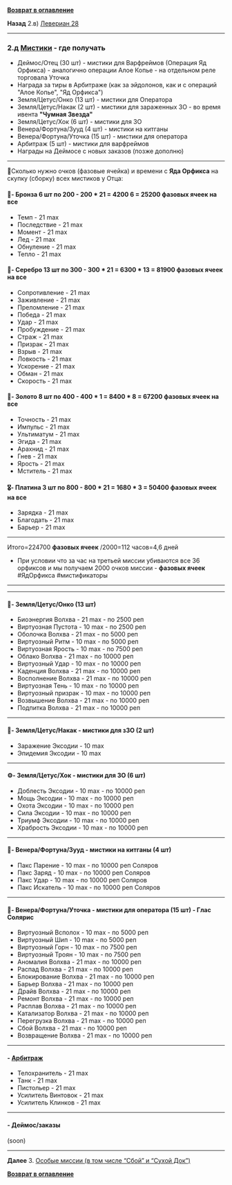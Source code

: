 **[Возврат в оглавление](index.md)**

**Назад**  2.в) [Левериан 28](02_c.md)
***
### 2.д [Мистики](https://warframe.fandom.com/ru/wiki/%D0%9C%D0%B8%D1%81%D1%82%D0%B8%D1%84%D0%B8%D0%BA%D0%B0%D1%82%D0%BE%D1%80%D1%8B) - где получать

- Деймос/Отец (30 шт)   - мистики для Варфреймов (Операция Яд Орфикса)  - аналогично операции Алое Копье - на отдельном реле торговала Уточка
- Награда за тиры в Арбитраже (как за эйдолонов, как и с операций "Алое Копье", "Яд Орфикса")
- Земля/Цетус/Онко  (13 шт) - мистики для Оператора 
- Земля/Цетус/Накак (2 шт) - мистики для зараженных ЗО - во время ивента **"Чумная Звезда"**
- Земля/Цетус/Хок   (6 шт)    - мистики для ЗО 
- Венера/Фортуна/Зууд (4 шт) - мистики на китганы 
- Венера/Фортуна/Уточка (15 шт) - мистики для оператора
- Арбитраж (5 шт)           - мистики для варфреймов
- Награды на Деймосе с новых заказов (позже дополню)
***

🏦Сколько нужно очков (фазовые ячейка) и времени с **Яда Орфикса** на скупку (сборку) всех мистиков у Отца:
#### 🥉- Бронза 6 шт по 200 -  200 * 21 = 4200  6 = 25200 фазовых ячеек на все
* Темп              - 21 max
* Последствие       - 21 max
* Момент            - 21 max
* Лед               - 21 max
* Обнуление         - 21 max
* Тепло             - 21 max
#### 🥈- Серебро 13 шт по 300 - 300 * 21 = 6300 * 13 = 81900 фазовых ячеек на все
* Сопротивление     - 21 max
* Заживление        - 21 max
* Преломление       - 21 max
* Победа            - 21 max
* Удар              - 21 max
* Пробуждение       - 21 max
* Страж             - 21 max
* Призрак           - 21 max
* Взрыв             - 21 max
* Ловкость          - 21 max
* Ускорение         - 21 max
* Обман             - 21 max
* Скорость          - 21 max
#### 🥇- Золото 8 шт по 400 - 400 * 1 = 8400 * 8 = 67200 фазовых ячеек на все
* Точность          - 21 max
* Импульс           - 21 max
* Ультиматум        - 21 max
* Эгида             - 21 max
* Арахнид           - 21 max
* Гнев              - 21 max
* Ярость            - 21 max
* Мститель          - 21 max
#### 🎖- Платина  3 шт по 800 - 800 * 21 = 1680 * 3 = 50400 фазовых ячеек на все
* Зарядка           - 21 max
* Благодать         - 21 max
* Барьер            - 21 max
***
Итого=224700 **фазовых ячеек**
/2000=112 часов=4,6 дней
* При условии что за час на третьей миссии убиваются все 36 орфиксов и мы получаем 2000 очков миссии - **фазовых ячеек**
#ЯдОрфикса #мистификаторы
***
***

#### 💎- Земля/Цетус/Онко (13 шт)
* Биоэнергия Волхва     - 21 max  - по 2500 реп 
* Виртуозная Пустота    -  10 max  - по 2500 реп 
* Оболочка Волхва       - 21 max  - по 5000 реп 
* Виртуозный Ритм       -  10 max  - по 5000 реп 
* Виртуозная Ярость     -  10 max  - по 7500 реп 
* Облако Волхва         - 21 max  - по 10000 реп 
* Виртуозный Удар       -  10 max  - по 10000 реп 
* Каденция Волхва       - 21 max  - по 10000 реп 
* Восполнение Волхва    - 21 max  - по 10000 реп 
* Виртуозная Тень       -  10 max  - по 10000 реп 
* Виртуозный призрак    -  10 max  - по 10000 реп 
* Возвышение Волхва     - 21 max  - по 10000 реп 
* Подпитка Волхва       - 21 max  - по 10000 реп 
***
#### 🦠- Земля/Цетус/Накак - мистики для зЗО (2 шт)
* Заражение Эксодии     - 10 max
* Эпидемия Эксодии      - 10 max
***
#### ⚙️- Земля/Цетус/Хок - мистики для ЗО (6 шт)
* Доблесть Эксодии      - 10 max   - по 10000 реп 
* Мощь Эксодии          - 10 max   - по 10000 реп 
* Охота Эксодии         - 10 max   - по 10000 реп 
* Сила Эксодии          - 10 max   - по 10000 реп 
* Триумф Эксодии        - 10 max   - по 10000 реп 
* Храбрость Эксодии     - 10 max   - по 10000 реп 
***
#### 🧿- Венера/Фортуна/Зууд - мистики на китганы (4 шт)
* Пакс Парение          - 10 max   - по 10000 реп Соляров
* Пакс Заряд            - 10 max   - по 10000 реп Соляров
* Пакс Удар             - 10 max   - по 10000 реп Соляров
* Пакс Искатель         - 10 max   - по 10000 реп Соляров
***
#### 🗼- Венера/Фортуна/Уточка - мистики для оператора (15 шт) -  Глас Солярис
* Виртуозный Всполох    - 10 max  - по 5000 реп
* Виртуозный Шип        - 10 max  - по 5000 реп
* Виртуозный Горн       - 10 max  - по 7500 реп
* Виртуозный Троян      - 10 max  - по 7500 реп
* Аномалия Волхва       - 21 max  - по 10000 реп 
* Распад Волхва         - 21 max  - по 10000 реп
* Блокирование Волхва   - 21 max  - по 10000 реп
* Барьер Волхва         - 21 max  - по 10000 реп
* Драйв Волхва          - 21 max  - по 10000 реп
* Ремонт Волхва         - 21 max  - по 10000 реп
* Расплав Волхва        - 21 max  - по 10000 реп
* Катализатор Волхва    - 21 max  - по 10000 реп
* Перегрузка Волхва     - 21 max  - по 10000 реп
* Сбой Волхва           - 21 max  - по 10000 реп
* Возвращение Волхва    - 21 max  - по 10000 реп
***
#### - [Арбитраж](https://warframe.fandom.com/ru/wiki/%D0%90%D1%80%D0%B1%D0%B8%D1%82%D1%80%D0%B0%D0%B6)
* Телохранитель		    - 21 max
* Танк	                - 21 max
* Пистольер		        - 21 max
* Усилитель Винтовок	- 21 max	
* Усилитель Клинков	    - 21 max	
***
#### - Деймос/заказы
(soon)

***
**Далее** 3. [Особые миссии (в том числе “Сбой” и “Сухой Док”)](03.md)

**[Возврат в оглавление](index.md)**